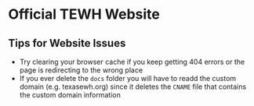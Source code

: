# Official TEWH Website


## Tips for Website Issues

* Try clearing your browser cache if you keep getting 404 errors or the page is redirecting to the wrong place
* If you ever delete the `docs` folder you will have to readd the custom domain (e.g. texasewh.org) since it deletes the `CNAME` file that contains the custom domain information
